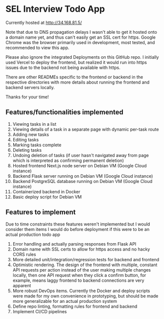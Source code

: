 # SEL Interview Todo App

Currently hosted at http://34.168.81.5/

Note that due to DNS propagation delays I wasn't able to get it hosted onto a domain name yet, and thus can't easily get
an SSL cert for https. Google Chrome was the browser primarily used in development, most tested, and recommended to view
this app.

Please also ignore the integrated Deployments on this GitHub repo. I initially used Vercel to deploy the frontend, but 
realized it would run into https issues due to the backend not being available with https.

There are other READMEs specific to the frontend or backend in the respective directories with more details about
running the frontend and backend servers locally.

Thanks for your time!

## Features/functionalities implemented

1. Viewing tasks in a list
2. Viewing details of a task in a separate page with dynamic per-task route
3. Adding new tasks
4. Editing tasks
5. Marking tasks complete
6. Deleting tasks
7. Undoing deletion of tasks (if user hasn't navigated away from page which is interpreted as confirming permanent
   deletion)
8. Hosted frontend Next.js node server on Debian VM (Google Cloud instance)
9. Backend Flask server running on Debian VM (Google Cloud instance)
10. Backend PostgreSQL database running on Debian VM (Google Cloud instance)
11. Containerized backend in Docker
12. Basic deploy script for Debian VM

## Features to implement

Due to time constraints these features weren't implemented but I would consider them items I would do before deployment
if this were to be an actual production todo app

1. Error handling and actually parsing responses from Flask API
2. Domain name with SSL certs to allow for https access and no hacky CORS rules
3. More detailed unit/integration/regression tests for backend and frontend
4. Optimistic rendering. The design of the frontend with multiple, constant API requests per action instead of the user
   making multiple changes locally, then one API request when they click a confirm button, for example, means laggy
   frontend to backend connections are very apparent
5. More robust DevOps items. Currently the Docker and deploy scripts were made for my own convenience in prototyping,
   but should be made more generalizable for an actual production system
6. Define repo linting, formatting rules for frontend and backend
7. Implement CI/CD pipelines
